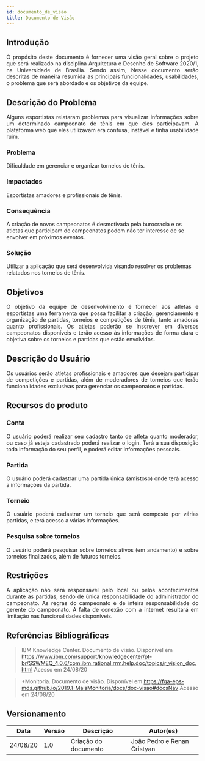 ```yaml
---
id: documento_de_visao
title: Documento de Visão
---
```

## Introdução

<p align = "justify">
O propósito deste documento é fornecer uma visão geral sobre o projeto que será realizado na disciplina Arquitetura e Desenho de Software 2020/1, na Universidade de Brasília. Sendo assim, Nesse documento serão descritas de maneira resumida as principais funcionalidades, usabilidades, o problema que será abordado e os objetivos da equipe.
</p>

## Descrição do Problema 

<p align = "justify">
Alguns esportistas relataram problemas para visualizar informações sobre um determinado campeonato de tênis em que eles participavam. A plataforma web que eles utilizavam era confusa, instável e tinha usabilidade ruim. 
</p>

### Problema

Dificuldade em gerenciar e organizar torneios de tênis.

### Impactados

Esportistas amadores e profissionais de tênis.

### Consequência

A criação de novos campeonatos é desmotivada pela burocracia e os atletas que participam de campeonatos podem não ter interesse de se envolver em próximos eventos.

### Solução

Utilizar a aplicação que será desenvolvida visando resolver os problemas relatados nos torneios de tênis.

## Objetivos

<p align = "justify">
O objetivo da equipe de desenvolvimento é fornecer aos atletas e esportistas uma ferramenta que possa facilitar a criação, gerenciamento e organização de partidas, torneios e competições de tênis, tanto amadoras quanto profissionais. Os atletas poderão se inscrever em diversos campeonatos disponíveis e terão acesso às informações de forma clara e objetiva sobre os torneios e partidas que estão envolvidos.
</p>

## Descrição do Usuário 

<p align = "justify">
Os usuários serão atletas profissionais e amadores que desejam participar de competições e partidas, além de moderadores de torneios que terão funcionalidades exclusivas para gerenciar os campeonatos e partidas.
</p>

## Recursos do produto

### Conta

<p align = "justify">
O usuário poderá realizar seu cadastro tanto de atleta quanto moderador, ou caso já esteja cadastrado poderá realizar o login. Terá a sua disposição toda informação do seu perfil, e poderá editar informações pessoais.
</p>

### Partida

<p align = "justify">
O usuário poderá cadastrar uma partida única (amistoso) onde terá acesso a informações da partida.
</p>

### Torneio

<p align = "justify">
O usuário poderá cadastrar um torneio que será composto por várias partidas, e terá acesso a várias informações.
</p>

### Pesquisa sobre torneios

<p align = "justify">
O usuário poderá pesquisar sobre torneios ativos (em andamento) e sobre torneios finalizados, além de futuros torneios.
</p>

## Restrições

<p align = "justify">
A aplicação não será responsável pelo local ou pelos acontecimentos durante as partidas, sendo de única responsabilidade do administrador do campeonato. As regras do campeonato é de inteira responsabilidade do gerente do campeonato. A falta de conexão com a internet resultará em limitação nas funcionalidades disponíveis.
</p>

## Referências Bibliográficas

> IBM Knowledge Center. Documento de visão. Disponível em https://www.ibm.com/support/knowledgecenter/pt-br/SSWMEQ_4.0.6/com.ibm.rational.rrm.help.doc/topics/r_vision_doc.html Acesso em 24/08/20

> +Monitoria. Documento de visão. Disponível em https://fga-eps-mds.github.io/2019.1-MaisMonitoria/docs/doc-visao#docsNav Acesso em 24/08/20

## Versionamento
| Data | Versão | Descrição | Autor(es) |
| -- | -- | -- | -- |
| 24/08/20 | 1.0 | Criação do documento | João Pedro e Renan Cristyan | 

